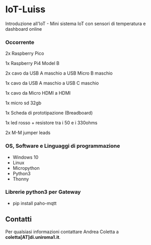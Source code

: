 # IoT-Luiss
Introduzione all'IoT - Mini sistema IoT con sensori di temperatura e dashboard online


### Occorrente 
2x Raspberry Pico

1x Raspberry Pi4 Model B 

2x cavo da USB A maschio a USB Micro B maschio 

1x cavo da USB A maschio a USB C maschio

1x cavo da Micro HDMI a HDMI

1x micro sd 32gb

1x Scheda di prototipazione (Breadboard)

1x led rosso + resistore tra i 50 e i 330ohms

2x M-M jumper leads


### OS, Software e Linguaggi di programmazione
- Windows 10
- Linux 
- Micropython 
- Python3
- Thonny

### Librerie python3 per Gateway
- pip install paho-mqtt

## Contatti
Per qualsiasi informazioni contattare Andrea Coletta a **coletta[AT]di.uniroma1.it**.
